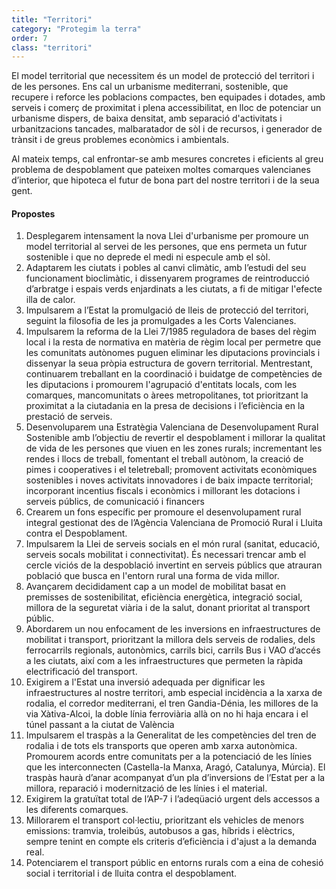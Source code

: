 ```yaml
---
title: "Territori"
category: "Protegim la terra"
order: 7
class: "territori"
---
```


<div class="programa-intro">

El model territorial que necessitem és un model de protecció del territori i de les persones. Ens cal un urbanisme mediterrani, sostenible, que recupere i reforce les poblacions compactes, ben equipades i dotades, amb serveis i comerç de proximitat i plena accessibilitat, en lloc de potenciar un urbanisme dispers, de baixa densitat, amb separació d'activitats i urbanitzacions tancades, malbaratador de sòl i de recursos, i generador de trànsit i de greus problemes econòmics i ambientals.

Al mateix temps, cal enfrontar-se amb mesures concretes i eficients al greu problema de despoblament que pateixen moltes comarques valencianes d’interior, que hipoteca el futur de bona part del nostre territori i de la seua gent.

</div>

<div class="programa-box">

#### Propostes

1.	Desplegarem intensament la nova Llei d'urbanisme per promoure un model territorial al servei de les persones, que ens permeta un futur sostenible i que no deprede el medi ni especule amb el sòl.
2.	Adaptarem les ciutats i pobles al canvi climàtic, amb l’estudi del seu funcionament bioclimàtic, i dissenyarem programes de reintroducció d’arbratge i espais verds enjardinats a les ciutats, a fi de mitigar l'efecte illa de calor. 
3.	Impulsarem a l’Estat la promulgació de lleis de protecció del territori, seguint la filosofia de les ja promulgades a les Corts Valencianes.
4.	Impulsarem la reforma de la Llei 7/1985 reguladora de bases del règim local i la resta de normativa en matèria de règim local per permetre que les comunitats autònomes puguen eliminar les diputacions provincials i dissenyar la seua pròpia estructura de govern territorial. Mentrestant, continuarem treballant en la coordinació i buidatge de competències de les diputacions i promourem l'agrupació d'entitats locals, com les comarques, mancomunitats o àrees metropolitanes, tot prioritzant la proximitat a la ciutadania en la presa de decisions i l’eficiència en la prestació de serveis.
5.	Desenvoluparem una Estratègia Valenciana de Desenvolupament Rural Sostenible amb l’objectiu de revertir el despoblament i millorar la qualitat de vida de les persones que viuen en les zones rurals; incrementant les rendes i llocs de treball, fomentant el treball autònom, la creació de pimes i cooperatives i el teletreball; promovent activitats econòmiques sostenibles i noves activitats innovadores i de baix impacte territorial; incorporant incentius fiscals i econòmics i millorant les dotacions i serveis públics, de comunicació i financers
6.	Crearem un fons específic per promoure el desenvolupament rural integral gestionat des de l’Agència Valenciana de Promoció Rural i Lluita contra el Despoblament.
7.	Impulsarem la Llei de serveis socials en el món rural (sanitat, educació, serveis socals mobilitat i connectivitat). És necessari trencar amb el cercle viciós de la despoblació invertint en serveis públics que atrauran població que busca en l'entorn rural una forma de vida millor.
8.	Avançarem decididament cap a un model de mobilitat basat en premisses de sostenibilitat, eficiència energètica, integració social, millora de la seguretat viària i de la salut, donant prioritat al transport públic.
9.	Abordarem un nou enfocament de les inversions en infraestructures de mobilitat i transport, prioritzant la millora dels serveis de rodalies, dels ferrocarrils regionals, autonòmics, carrils bici, carrils Bus i VAO d’accés a les ciutats, així com a les infraestructures que permeten la ràpida electrificació del transport.
10.	Exigirem a l'Estat una inversió adequada per dignificar les infraestructures al nostre territori, amb especial incidència a la xarxa de rodalia, el corredor mediterrani, el tren Gandia-Dénia, les millores de la via Xàtiva-Alcoi, la doble línia ferroviària allà on no hi haja encara i el túnel passant a la ciutat de València
11.	Impulsarem el traspàs a la Generalitat de les competències del tren de rodalia i de tots els transports que operen amb xarxa autonòmica. Promourem acords entre comunitats per a la potenciació de les línies que les interconnecten (Castella-la Manxa, Aragó, Catalunya, Múrcia). El traspàs haurà d’anar acompanyat d’un pla d’inversions de l’Estat per a la millora, reparació i modernització de les línies i el material.
12.	Exigirem la gratuïtat total de l’AP-7 i l’adeqüació urgent dels accessos a les diferents comarques.
13.	Millorarem el transport col·lectiu, prioritzant els vehicles de menors emissions: tramvia, troleibús, autobusos a gas, híbrids i elèctrics, sempre tenint en compte els criteris d’eficiència i d'ajust a la demanda real.
14.	Potenciarem el transport públic en entorns rurals com a eina de cohesió social i territorial i de lluita contra el despoblament.

</div>